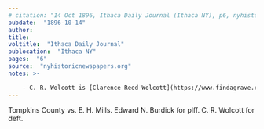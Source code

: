 ```yaml
---
# citation: "14 Oct 1896, Ithaca Daily Journal (Ithaca NY), p6, nyhistoricnewspapers.org"
pubdate:  "1896-10-14"
author: 
title: 
voltitle:  "Ithaca Daily Journal"
publocation:  "Ithaca NY"
pages:  "6"
source:  "nyhistoricnewspapers.org"
notes: >-

    - C. R. Wolcott is [Clarence Reed Wolcott](https://www.findagrave.com/memorial/100452488/clarence-r-wolcott) (1864 to 1950).
---
```


Tompkins County vs. E. H. Mills. Edward N. Burdick for plff. C. R. Wolcott for deft.


